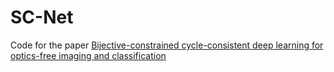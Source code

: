 # SC-Net
Code for the paper [Bijective-constrained cycle-consistent deep learning for optics-free imaging and classification](https://opg.optica.org/optica/fulltext.cfm?uri=optica-9-1-26&id=466316)
